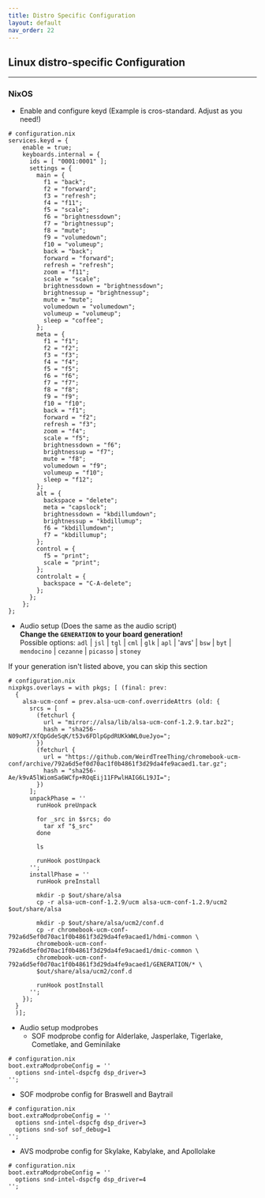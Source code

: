 ```yaml
---
title: Distro Specific Configuration
layout: default
nav_order: 22
---
```



## Linux distro-specific Configuration

---------

### NixOS

- Enable and configure keyd (Example is cros-standard. Adjust as you need!)  
```nixos
# configuration.nix
services.keyd = {
    enable = true;
    keyboards.internal = {
      ids = [ "0001:0001" ];
      settings = {
        main = {
          f1 = "back";
          f2 = "forward";
          f3 = "refresh";
          f4 = "f11";
          f5 = "scale";
          f6 = "brightnessdown";
          f7 = "brightnessup";
          f8 = "mute";
          f9 = "volumedown";
          f10 = "volumeup";
          back = "back";
          forward = "forward";
          refresh = "refresh";
          zoom = "f11";
          scale = "scale";
          brightnessdown = "brightnessdown";
          brightnessup = "brightnessup";
          mute = "mute";
          volumedown = "volumedown";
          volumeup = "volumeup";
          sleep = "coffee";
        };
        meta = {
          f1 = "f1";
          f2 = "f2";
          f3 = "f3";
          f4 = "f4";
          f5 = "f5";
          f6 = "f6";
          f7 = "f7";
          f8 = "f8";
          f9 = "f9";
          f10 = "f10";
          back = "f1";
          forward = "f2";
          refresh = "f3";
          zoom = "f4";
          scale = "f5";
          brightnessdown = "f6";
          brightnessup = "f7";
          mute = "f8";
          volumedown = "f9";
          volumeup = "f10";
          sleep = "f12";
        };
        alt = {
          backspace = "delete";
          meta = "capslock";
          brightnessdown = "kbdillumdown";
          brightnessup = "kbdillumup";
          f6 = "kbdillumdown";
          f7 = "kbdillumup";
        };
        control = {
          f5 = "print";
          scale = "print";
        };
        controlalt = {
          backspace = "C-A-delete";
        };
      };
    };
};
```

- Audio setup (Does the same as the audio script)  
**Change the `GENERATION` to your board generation!**  
Possible options: `adl` | `jsl` | `tgl` | `cml` | `glk` | `apl` | 'avs' | `bsw` | `byt` | `mendocino` | `cezanne` | `picasso` | `stoney`

If your generation isn't listed above, you can skip this section
```nixos
# configuration.nix
nixpkgs.overlays = with pkgs; [ (final: prev:
  {
    alsa-ucm-conf = prev.alsa-ucm-conf.overrideAttrs (old: {
      srcs = [
        (fetchurl {
          url = "mirror://alsa/lib/alsa-ucm-conf-1.2.9.tar.bz2";
          hash = "sha256-N09oM7/XfQpGdeSqK/t53v6FDlpGpdRUKkWWL0ueJyo=";
        })
        (fetchurl {
          url = "https://github.com/WeirdTreeThing/chromebook-ucm-conf/archive/792a6d5ef0d70ac1f0b4861f3d29da4fe9acaed1.tar.gz";
          hash = "sha256-Ae/k9vA5lWiomSa6WCfp+ROqEij11FPwlHAIG6L19JI=";
        })
      ];
      unpackPhase = ''
        runHook preUnpack

        for _src in $srcs; do
          tar xf "$_src"
        done

        ls

        runHook postUnpack
      '';
      installPhase = ''
        runHook preInstall

        mkdir -p $out/share/alsa
        cp -r alsa-ucm-conf-1.2.9/ucm alsa-ucm-conf-1.2.9/ucm2 $out/share/alsa

        mkdir -p $out/share/alsa/ucm2/conf.d
        cp -r chromebook-ucm-conf-792a6d5ef0d70ac1f0b4861f3d29da4fe9acaed1/hdmi-common \
        chromebook-ucm-conf-792a6d5ef0d70ac1f0b4861f3d29da4fe9acaed1/dmic-common \
        chromebook-ucm-conf-792a6d5ef0d70ac1f0b4861f3d29da4fe9acaed1/GENERATION/* \
        $out/share/alsa/ucm2/conf.d

        runHook postInstall
      '';
    });
  }
  )];
```

- Audio setup modprobes 
  - SOF modprobe config for Alderlake, Jasperlake, Tigerlake, Cometlake, and Geminilake
```
# configuration.nix
boot.extraModprobeConfig = ''
  options snd-intel-dspcfg dsp_driver=3
'';
```

  - SOF modprobe config for Braswell and Baytrail
```
# configuration.nix
boot.extraModprobeConfig = ''
  options snd-intel-dspcfg dsp_driver=3
  options snd-sof sof_debug=1
'';
```

  - AVS modprobe config for Skylake, Kabylake, and Apollolake
```
# configuration.nix
boot.extraModprobeConfig = ''
  options snd-intel-dspcfg dsp_driver=4
'';
```
